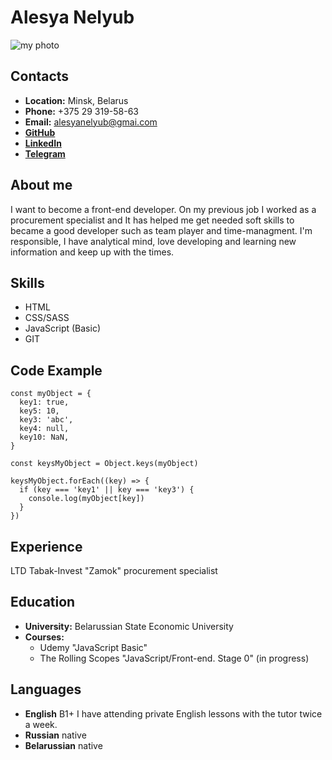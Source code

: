 # **Alesya Nelyub** 

![my photo](C:\Users\User\Desktop\photo_2022-06-05_18-53-20.jpg)

## **Contacts** 

* **Location:** Minsk, Belarus
* **Phone:** +375 29 319-58-63
* **Email:** alesyanelyub@gmai.com
* **[GitHub](https://github.com/AlesyaNel)**  
* **[LinkedIn](https://www.linkedin.com/in/alesya-nelyub-0825ab232/)** 
* **[Telegram](https://t.me/AlesyaNel)** 

## **About me** 

I want to become a front-end developer. On my previous job I worked as a procurement specialist and It has helped me get needed soft skills to became a good developer such as team player and time-managment. I'm responsible, I have analytical mind, love developing and learning new information and keep up with the times.

## **Skills** 

* HTML
* CSS/SASS
* JavaScript (Basic)
* GIT

## **Code Example** 

```
const myObject = {
  key1: true,
  key5: 10,
  key3: 'abc',
  key4: null,
  key10: NaN,
}

const keysMyObject = Object.keys(myObject)

keysMyObject.forEach((key) => {
  if (key === 'key1' || key === 'key3') {
    console.log(myObject[key])
  }
})
```

## **Experience** 

LTD Tabak-Invest "Zamok"
procurement specialist

## **Education** 

* **University:** Belarussian State Economic University
* **Courses:**
    * Udemy "JavaScript Basic"
    * The Rolling Scopes "JavaScript/Front-end. Stage 0" (in progress)

## **Languages** 

* **English** B1+
I have attending private English lessons with the tutor twice a week.
* **Russian** native
* **Belarussian** native
